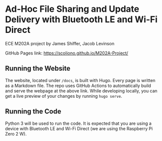 # Ad-Hoc File Sharing and Update Delivery with Bluetooth LE and Wi-Fi Direct

ECE M202A project by James Shiffer, Jacob Levinson

GitHub Pages link: https://scoliono.github.io/M202A-Project/

## Running the Website

The website, located under `/docs`, is built with Hugo. Every page is written as a Markdown file. The repo uses GitHub Actions to automatically build and serve the webpage at the above link. While developing locally, you can get a live preview of your changes by running `hugo serve`.

## Running the Code

Python 3 will be used to run the code. It is expected that you are using a device with Bluetooth LE and Wi-Fi Direct (we are using the Raspberry Pi Zero 2 W).
